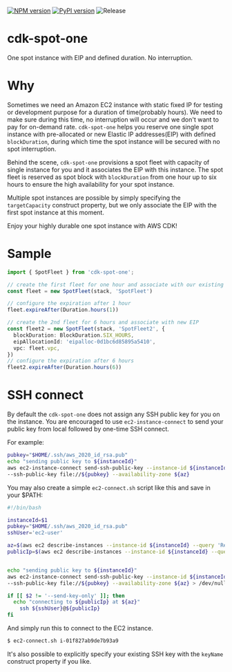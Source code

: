 
[![NPM version](https://badge.fury.io/js/cdk-spot-one.svg)](https://badge.fury.io/js/cdk-spot-one)
[![PyPI version](https://badge.fury.io/py/cdk-spot-one.svg)](https://badge.fury.io/py/cdk-spot-one)
![Release](https://github.com/pahud/cdk-spot-one/workflows/Release/badge.svg)

# cdk-spot-one

One spot instance with EIP and defined duration. No interruption.

# Why

Sometimes we need an Amazon EC2 instance with static fixed IP for testing or development purpose for a duration of
time(probably hours). We need to make sure during this time, no interruption will occur and we don't want to pay
for on-demand rate. `cdk-spot-one` helps you reserve one single spot instance with pre-allocated or new
Elastic IP addresses(EIP) with defined `blockDuration`, during which time the spot instance will be secured with no spot interruption.

Behind the scene, `cdk-spot-one` provisions a spot fleet with capacity of single instance for you and it associates the EIP with this instance. The spot fleet is reserved as spot block with `blockDuration` from one hour up to six hours to ensure the high availability for your spot instance.

Multiple spot instances are possible by simply specifying the `targetCapacity` construct property, but we only associate the EIP with the first spot instance at this moment.

Enjoy your highly durable one spot instance with AWS CDK!

# Sample

```ts
import { SpotFleet } from 'cdk-spot-one';

// create the first fleet for one hour and associate with our existing EIP
const fleet = new SpotFleet(stack, 'SpotFleet')

// configure the expiration after 1 hour
fleet.expireAfter(Duration.hours(1))

// create the 2nd fleet for 6 hours and associate with new EIP
const fleet2 = new SpotFleet(stack, 'SpotFleet2', {
  blockDuration: BlockDuration.SIX_HOURS,
  eipAllocationId: 'eipalloc-0d1bc6d85895a5410',
  vpc: fleet.vpc,
})
// configure the expiration after 6 hours
fleet2.expireAfter(Duration.hours(6))
```
# SSH connect

By default the `cdk-spot-one` does not assign any SSH public key for you on the instance. You are encouraged to use `ec2-instance-connect` to send your public key from local followed by one-time SSH connect.

For example:

```sh
pubkey="$HOME/.ssh/aws_2020_id_rsa.pub"
echo "sending public key to ${instanceId}"
aws ec2-instance-connect send-ssh-public-key --instance-id ${instanceId} --instance-os-user ec2-user \
--ssh-public-key file://${pubkey} --availability-zone ${az} 
```

You may also create a simple `ec2-connect.sh` script like this and save in your $PATH:

```sh
#!/bin/bash

instanceId=$1
pubkey="$HOME/.ssh/aws_2020_id_rsa.pub"
sshUser='ec2-user'

az=$(aws ec2 describe-instances --instance-id ${instanceId} --query 'Reservations[0].Instances[0].Placement.AvailabilityZone' --output text)
publicIp=$(aws ec2 describe-instances --instance-id ${instanceId} --query 'Reservations[0].Instances[0].PublicIpAddress' --output text)


echo "sending public key to ${instanceId}"
aws ec2-instance-connect send-ssh-public-key --instance-id ${instanceId} --instance-os-user ${sshUser} \
--ssh-public-key file://${pubkey} --availability-zone ${az} > /dev/null

if [[ $2 != '--send-key-only' ]]; then
  echo "connecting to ${publicIp} at ${az}"
	ssh ${sshUser}@${publicIp}
fi
```

And simply run this to connect to the EC2 instance.

```sh
$ ec2-connect.sh i-01f827ab9de7b93a9
```

It's also possible to explicitly specify your existing SSH key with the `keyName` construct property if you like.
